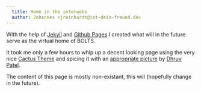```yaml
---
  title: Home in the interwebs
  author: Johannes <jreinhardt@ist-dein-freund.de>
---
```


With the help of [Jekyll](http://jekyllrb.com/) and [Github
Pages](http://pages.github.com/) I created what will in the future serve as the
virtual home of BOLTS.

<!-- more -->

It took me only a few hours to whip up a decent looking page using the very
nice [Cactus Theme](https://github.com/Wolfr/cactus-jekyll-theme) and spicing
it with an [appropriate
picture](https://www.flickr.com/photos/dkpphotography/9468970843)
by [Dhruv Patel](https://www.flickr.com/photos/dkpphotography/).

The content of this page is mostly non-existant, this will (hopefully change in
the future).

